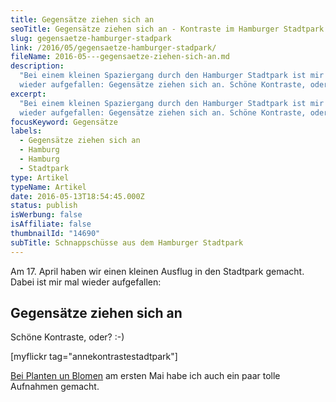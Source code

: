 ```yaml
---
title: Gegensätze ziehen sich an
seoTitle: Gegensätze ziehen sich an - Kontraste im Hamburger Stadtpark
slug: gegensaetze-hamburger-stadpark
link: /2016/05/gegensaetze-hamburger-stadpark/
fileName: 2016-05---gegensaetze-ziehen-sich-an.md
description:
  "Bei einem kleinen Spaziergang durch den Hamburger Stadtpark ist mir mal
  wieder aufgefallen: Gegensätze ziehen sich an. Schöne Kontraste, oder?"
excerpt:
  "Bei einem kleinen Spaziergang durch den Hamburger Stadtpark ist mir mal
  wieder aufgefallen: Gegensätze ziehen sich an. Schöne Kontraste, oder?"
focusKeyword: Gegensätze
labels:
  - Gegensätze ziehen sich an
  - Hamburg
  - Hamburg
  - Stadtpark
type: Artikel
typeName: Artikel
date: 2016-05-13T18:54:45.000Z
status: publish
isWerbung: false
isAffiliate: false
thumbnailId: "14690"
subTitle: Schnappschüsse aus dem Hamburger Stadtpark
---
```


Am 17. April haben wir einen kleinen Ausflug in den Stadtpark gemacht. Dabei ist
mir mal wieder aufgefallen:

## Gegensätze ziehen sich an

Schöne Kontraste, oder? :-)

[myflickr tag="annekontrastestadtpark"]

[Bei Planten un Blomen](/2016/05/1-mai-bei-planten-un-blomen/) am ersten Mai
habe ich auch ein paar tolle Aufnahmen gemacht.

[](/2015/03/die-ultimative-vegane-festivalliste)

